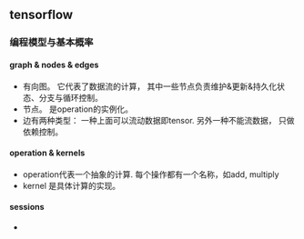 ## tensorflow
### 编程模型与基本概率
#### graph & nodes & edges
- 有向图。 它代表了数据流的计算， 其中一些节点负责维护&更新&持久化状态、分支与循环控制。
- 节点。 是operation的实例化。 
- 边有两种类型： 一种上面可以流动数据即tensor.  另外一种不能流数据， 只做依赖控制。

#### operation & kernels
- operation代表一个抽象的计算. 每个操作都有一个名称，如add, multiply
- kernel 是具体计算的实现。

#### sessions
- 
